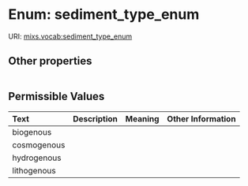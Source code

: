 
# Enum: sediment_type_enum




URI: [mixs.vocab:sediment_type_enum](https://w3id.org/mixs/vocab/sediment_type_enum)


## Other properties

|  |  |  |
| --- | --- | --- |

## Permissible Values

| Text | Description | Meaning | Other Information |
| :--- | :---: | :---: | ---: |
| biogenous |  |  |  |
| cosmogenous |  |  |  |
| hydrogenous |  |  |  |
| lithogenous |  |  |  |

